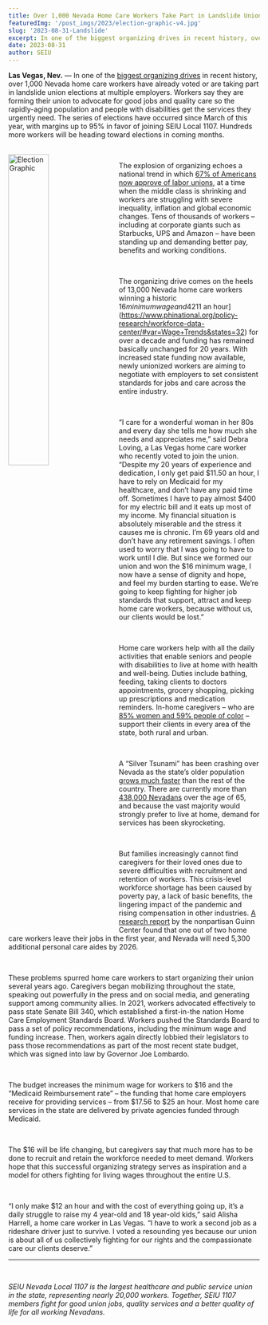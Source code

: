 ```yaml
---
title: Over 1,000 Nevada Home Care Workers Take Part in Landslide Union Elections in one of the Biggest Organizing Drives in Recent History
featuredImg: '/post_imgs/2023/election-graphic-v4.jpg'
slug: '2023-08-31-Landslide'
excerpt: In one of the biggest organizing drives in recent history, over 1,000 Nevada home care workers have already voted or are taking part in landslide union elections at multiple employers. Workers say they are forming their union to advocate for good jobs and quality care so the rapidly-aging population and people with disabilities get the services they urgently need.
date: 2023-08-31
author: SEIU
---
```

**Las Vegas, Nev.** — In one of the [biggest organizing drives](https://unionelections.org/data/national/) in recent history, over 1,000 Nevada home care workers have already voted or are taking part in landslide union elections at multiple employers. Workers say they are forming their union to advocate for good jobs and quality care so the rapidly-aging population and people with disabilities get the services they urgently need. The series of elections have occurred since March of this year, with margins up to 95% in favor of joining SEIU Local 1107. Hundreds more workers will be heading toward elections in coming months. 

<br>

<img src="/post_imgs/2023/election-graphic-v4.jpg" alt="Election Graphic" width="40%" style="float: left; padding-right: 20px; ">

The explosion of organizing echoes a national trend in which [67% of Americans now approve of labor unions](https://news.gallup.com/poll/510281/unions-strengthening.aspx), at a time when the middle class is shrinking and workers are struggling with severe inequality, inflation and global economic changes. Tens of thousands of workers – including at corporate giants such as Starbucks, UPS and Amazon – have been standing up and demanding better pay, benefits and working conditions.

<br>

The organizing drive comes on the heels of 13,000 Nevada home care workers winning a historic $16 minimum wage and 42% funding increase in the state legislature. The increases are urgently needed as home care wages have stagnated at around [$11 an hour](https://www.phinational.org/policy-research/workforce-data-center/#var=Wage+Trends&states=32) for over a decade and funding has remained basically unchanged for 20 years. With increased state funding now available, newly unionized workers are aiming to negotiate with employers to set consistent standards for jobs and care across the entire industry. 

<br>


“I care for a wonderful woman in her 80s and every day she tells me how much she needs and appreciates me,” said Debra Loving, a Las Vegas home care worker who recently voted to join the union. “Despite my 20 years of experience and dedication, I only get paid $11.50 an hour, I have to rely on Medicaid for my healthcare, and don’t have any paid time off. Sometimes I have to pay almost $400 for my electric bill and it eats up most of my income. My financial situation is absolutely miserable and the stress it causes me is chronic. I’m 69 years old and don’t have any retirement savings. I often used to worry that I was going to have to work until I die. But since we formed our union and won the $16 minimum wage, I now have a sense of dignity and hope, and feel my burden starting to ease. We’re going to keep fighting for higher job standards that support, attract and keep home care workers, because without us, our clients would be lost.” 

<br>

Home care workers help with all the daily activities that enable seniors and people with disabilities to live at home with health and well-being. Duties include bathing, feeding, taking clients to doctors appointments, grocery shopping, picking up prescriptions and medication reminders. In-home caregivers – who are [85% women and 59% people of color](https://www.phinational.org/policy-research/workforce-data-center/) – support their clients in every area of the state, both rural and urban. 

<br>

A “Silver Tsunami” has been crashing over Nevada as the state’s older population [grows much faster](https://www.reviewjournal.com/local/local-nevada/nevada-growing-older-more-diverse-census-data-shows-1691182/) than the rest of the country. There are currently more than [438,000 Nevadans](https://adsd.nv.gov/uploadedFiles/adsdnvgov/content/About/Reports2/Elders%20Count%202021%20-%20FINAL%201.28.2021.pdf) over the age of 65, and because the vast majority would strongly prefer to live at home, demand for services has been skyrocketing. 

<br>

But families increasingly cannot find caregivers for their loved ones due to severe difficulties with recruitment and retention of workers. This crisis-level workforce shortage has been caused by poverty pay, a lack of basic benefits, the lingering impact of the pandemic and rising compensation in other industries. [A research report](https://guinncenter.org/wp-content/uploads/2020/09/Guinn-Center-Helping-Hands-Ex-Summary.pdf) by the nonpartisan Guinn Center found that one out of two home care workers leave their jobs in the first year, and Nevada will need 5,300 additional personal care aides by 2026. 

<br>

These problems spurred home care workers to start organizing their union several years ago. Caregivers began mobilizing throughout the state, speaking out powerfully in the press and on social media, and generating support among community allies. In 2021, workers advocated effectively to pass state Senate Bill 340, which established a first-in-the nation Home Care Employment Standards Board. Workers pushed the Standards Board to pass a set of policy recommendations, including the minimum wage and funding increase. Then, workers again directly lobbied their legislators to pass those recommendations as part of the most recent state budget, which was signed into law by Governor Joe Lombardo. 

<br>

The budget increases the minimum wage for workers to $16 and the “Medicaid Reimbursement rate” – the funding that home care employers receive for providing services – from $17.56 to $25 an hour. Most home care services in the state are delivered by private agencies funded through Medicaid.

<br>

The $16 will be life changing, but caregivers say that much more has to be done to recruit and retain the workforce needed to meet demand. Workers hope that this successful organizing strategy serves as inspiration and a model for others fighting for living wages throughout the entire U.S.

<br>

“I only make $12 an hour and with the cost of everything going up, it’s a daily struggle to raise my 4 year-old and 18 year-old kids,” said Alisha Harrell, a home care worker in Las Vegas. “I have to work a second job as a rideshare driver just to survive. I voted a resounding yes because our union is about all of us collectively fighting for our rights and the compassionate care our clients deserve.”
<br>

---

<br>

*SEIU Nevada Local 1107 is the largest healthcare and public service union in the state, representing nearly 20,000 workers. Together, SEIU 1107 members fight for good union jobs, quality services and a better quality of life for all working Nevadans.*